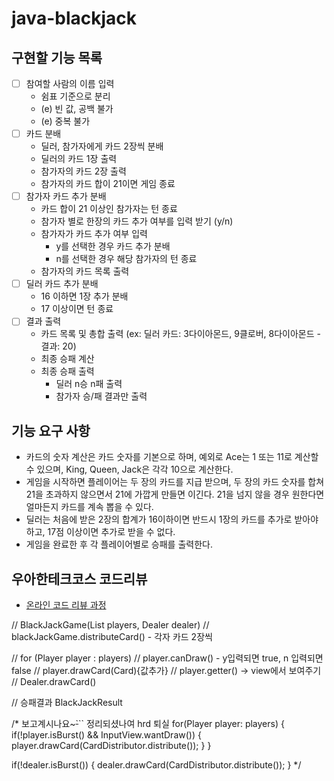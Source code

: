 # java-blackjack

## 구현할 기능 목록

- [ ] 참여할 사람의 이름 입력
    - 쉼표 기준으로 분리
    - (e) 빈 값, 공백 불가
    - (e) 중복 불가
- [ ] 카드 분배
    - 딜러, 참가자에게 카드 2장씩 분배
    - 딜러의 카드 1장 출력
    - 참가자의 카드 2장 출력
    - 참가자의 카드 합이 21이면 게임 종료
- [ ] 참가자 카드 추가 분배
    - 카드 합이 21 이상인 참가자는 턴 종료
    - 참가자 별로 한장의 카드 추가 여부를 입력 받기 (y/n)
    - 참가자가 카드 추가 여부 입력
        - y를 선택한 경우 카드 추가 분배
        - n를 선택한 경우 해당 참가자의 턴 종료
    - 참가자의 카드 목록 출력
- [ ] 딜러 카드 추가 분배
    - 16 이하면 1장 추가 분배
    - 17 이상이면 턴 종료
- [ ] 결과 출력
    - 카드 목록 및 총합 출력 (ex: 딜러 카드: 3다이아몬드, 9클로버, 8다이아몬드 - 결과: 20)
    - 최종 승패 계산
    - 최종 승패 출력
        - 딜러 n승 n패 출력
        - 참가자 승/패 결과만 출력

## 기능 요구 사항

- 카드의 숫자 계산은 카드 숫자를 기본으로 하며, 예외로 Ace는 1 또는 11로 계산할 수 있으며, King, Queen, Jack은 각각 10으로 계산한다.
- 게임을 시작하면 플레이어는 두 장의 카드를 지급 받으며, 두 장의 카드 숫자를 합쳐 21을 초과하지 않으면서 21에 가깝게 만들면 이긴다. 21을 넘지 않을 경우 원한다면 얼마든지 카드를 계속 뽑을 수 있다.
- 딜러는 처음에 받은 2장의 합계가 16이하이면 반드시 1장의 카드를 추가로 받아야 하고, 17점 이상이면 추가로 받을 수 없다.
- 게임을 완료한 후 각 플레이어별로 승패를 출력한다.

## 우아한테크코스 코드리뷰

- [온라인 코드 리뷰 과정](https://github.com/woowacourse/woowacourse-docs/blob/master/maincourse/README.md)


// BlackJackGame(List<Player> players, Dealer dealer)
// blackJackGame.distributeCard() - 각자 카드 2장씩

// for (Player player : players)
// player.canDraw() - y입력되면 true, n 입력되면 false
// player.drawCard(Card){값추가}
// player.getter() ->  view에서 보여주기
// Dealer.drawCard()

//  승패결과 BlackJackResult

/* 보고계시나요~~~`~~`` 정리되셨나여 hrd 퇴실
for(Player player: players) {
    if(!player.isBurst() && InputView.wantDraw()) {
        player.drawCard(CardDistributor.distribute());
    }
}

if(!dealer.isBurst()) {
    dealer.drawCard(CardDistributor.distribute());
}
*/
